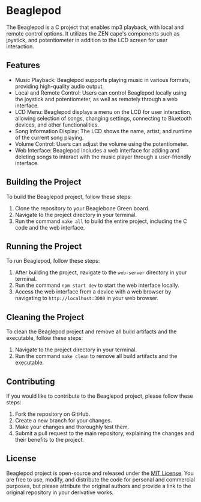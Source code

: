 # Beaglepod

The Beaglepod is a C project that enables mp3 playback, with local and remote control options. It utilizes the ZEN cape's components such as joystick, and potentiometer in addition to the LCD screen for user interaction.

## Features

- Music Playback: Beaglepod supports playing music in various formats, providing high-quality audio output.
- Local and Remote Control: Users can control Beaglepod locally using the joystick and potentiometer, as well as remotely through a web interface.
- LCD Menu: Beaglepod displays a menu on the LCD for user interaction, allowing selection of songs, changing settings, connecting to Bluetooth devices, and other functionalities.
- Song Information Display: The LCD shows the name, artist, and runtime of the current song playing.
- Volume Control: Users can adjust the volume using the potentiometer.
- Web Interface: Beaglepod includes a web interface for adding and deleting songs to interact with the music player through a user-friendly interface.

## Building the Project

To build the Beaglepod project, follow these steps:

1. Clone the repository to your Beaglebone Green board.
2. Navigate to the project directory in your terminal.
3. Run the command `make all` to build the entire project, including the C code and the web interface.

## Running the Project

To run Beaglepod, follow these steps:

1. After building the project, navigate to the `web-server` directory in your terminal.
2. Run the command `npm start dev` to start the web interface locally.
3. Access the web interface from a device with a web browser by navigating to `http://localhost:3000` in your web browser.

## Cleaning the Project

To clean the Beaglepod project and remove all build artifacts and the executable, follow these steps:

1. Navigate to the project directory in your terminal.
2. Run the command `make clean` to remove all build artifacts and the executable.

## Contributing

If you would like to contribute to the Beaglepod project, please follow these steps:

1. Fork the repository on GitHub.
2. Create a new branch for your changes.
3. Make your changes and thoroughly test them.
4. Submit a pull request to the main repository, explaining the changes and their benefits to the project.

## License

Beaglepod project is open-source and released under the [MIT License](LICENSE). You are free to use, modify, and distribute the code for personal and commercial purposes, but please attribute the original authors and provide a link to the original repository in your derivative works.
